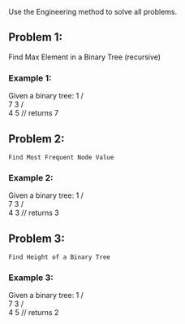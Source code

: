 Use the Engineering method to solve all problems.

## Problem 1:
 Find Max Element in a Binary Tree (recursive)

### Example 1:
Given a binary tree:
                 1
                / \
               7   3
              / \
             4   5
// returns 7

## Problem 2:
    Find Most Frequent Node Value

### Example 2:
Given a binary tree:
                 1
                / \
               7   3
              / \
             4   3
// returns 3

## Problem 3:
    Find Height of a Binary Tree

### Example 3:
Given a binary tree:
                 1
                / \
               7   3
              / \
             4   5
// returns 2

    
